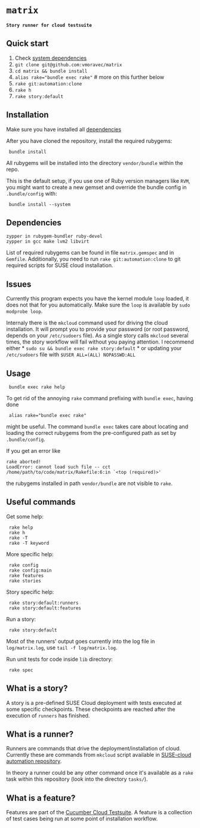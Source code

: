 # `matrix`

__`Story runner for cloud testsuite`__

## Quick start

  1.  Check [system dependencies](#dependencies)
  2.  `git clone git@github.com:vmoravec/matrix`
  3.  `cd matrix && bundle install`
  4.  `alias rake="bundle exec rake"` # more on this further below
  5.  `rake git:automation:clone`
  6.  `rake h`
  7.  `rake story:default`

## Installation

  Make sure you have installed all [dependencies](#dependencies)

  After you have cloned the repository, install the required rubygems:

     bundle install

  All rubygems will be installed into the directory `vendor/bundle` within the repo.

  This is the default setup, if you use one of Ruby version managers like `RVM`,
  you might want to create a new gemset and override the bundle config
  in `.bundle/config` with:

     bundle install --system


## Dependencies

    zypper in rubygem-bundler ruby-devel
    zypper in gcc make lvm2 libvirt

  List of required rubygems can be found in file `matrix.gemspec` and in `Gemfile`.
  Additionally, you need to run `rake git:automation:clone` to git required scripts
  for SUSE cloud installation.


## Issues

  Currently this program expects you have the kernel module `loop` loaded, it does
  not that for you automatically. Make sure the `loop` is available by `sudo modprobe loop`.

  Internaly there is the `mkcloud` command used for driving the cloud installation. It 
  will prompt you to provide your password (or root password, depends on your `/etc/sudoers` file).
  As a single story calls `mkcloud` several times, the story workflow will fail
  without you paying attention. I recommend either
    * `sudo su && bundle exec rake story:default`
    * or updating your `/etc/sudoers` file with `$USER ALL=(ALL) NOPASSWD:ALL`


## Usage

     bundle exec rake help

  To get rid of the annoying `rake` command prefixing with `bundle exec`, having done

     alias rake="bundle exec rake"

  might be useful. The command `bundle exec` takes care about locating and loading
  the correct rubygems from the pre-configured path as set by `.bundle/config`.

  If you get an error like

    rake aborted!
    LoadError: cannot load such file -- cct
    /home/path/to/code/matrix/Rakefile:6:in `<top (required)>'

  the rubygems installed in path `vendor/bundle` are not visible to `rake`.

## Useful commands

  Get some help:

     rake help
     rake h
     rake -T
     rake -T keyword

  More specific help:

     rake config
     rake config:main
     rake features
     rake stories

  Story specific help:

     rake story:default:runners
     rake story:default:features

  Run a story:

     rake story:default

  Most of the runners' output goes currently into the log file in `log/matrix.log`, 
  use `tail -f log/matrix.log`. 

  Run unit tests for code inside `lib` directory:

     rake spec

## What is a story?

  A story is a pre-defined SUSE Cloud deployment with tests executed at some
  specific checkpoints. These checkpoints are reached after the execution of `runners`
  has finished.

## What is a runner?

  Runners are commands that drive the deployment/installation of cloud.
  Currently these are commands from `mkcloud` script available in 
  [SUSE-cloud automation repository](https://github.com/SUSE-Cloud/automation/blob/master/scripts/mkcloud).

  In theory a runner could be any other command once it's available as a `rake` task within
  this repository (look into the directory `tasks/`).

## What is a feature?

  Features are part of the [Cucumber Cloud Testsuite](https://github.com/suse-cloud/cct/).
  A feature is a collection of test cases being run at some point of installation workflow.




